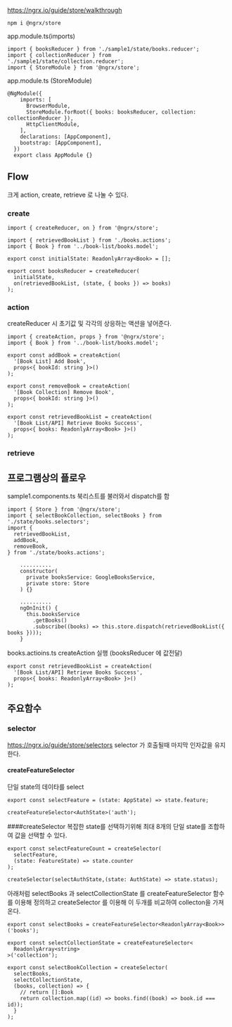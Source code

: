 https://ngrx.io/guide/store/walkthrough
```
npm i @ngrx/store
```

app.module.ts(imports)
```
import { booksReducer } from './sample1/state/books.reducer';
import { collectionReducer } from './sample1/state/collection.reducer';
import { StoreModule } from '@ngrx/store';
```
app.module.ts (StoreModule)
```
@NgModule({
    imports: [
      BrowserModule,
      StoreModule.forRoot({ books: booksReducer, collection: collectionReducer }),
      HttpClientModule,
    ],
    declarations: [AppComponent],
    bootstrap: [AppComponent],
  })
  export class AppModule {}
```

## Flow
크게 action, create, retrieve 로 나눌 수 있다.

### create
```
import { createReducer, on } from '@ngrx/store';

import { retrievedBookList } from './books.actions';
import { Book } from '../book-list/books.model';

export const initialState: ReadonlyArray<Book> = [];

export const booksReducer = createReducer(
  initialState,
  on(retrievedBookList, (state, { books }) => books)
);
```
### action
createReducer 시 초기값 및 각각의 상응하는 액션을 넣어준다.
```
import { createAction, props } from '@ngrx/store';
import { Book } from '../book-list/books.model';

export const addBook = createAction(
  '[Book List] Add Book',
  props<{ bookId: string }>()
);

export const removeBook = createAction(
  '[Book Collection] Remove Book',
  props<{ bookId: string }>()
);

export const retrievedBookList = createAction(
  '[Book List/API] Retrieve Books Success',
  props<{ books: ReadonlyArray<Book> }>()
);
```
### retrieve

## 프로그램상의 플로우
sample1.components.ts
북리스트를 불러와서 dispatch를 함
```
import { Store } from '@ngrx/store';
import { selectBookCollection, selectBooks } from './state/books.selectors';
import {
  retrievedBookList,
  addBook,
  removeBook,
} from './state/books.actions';

    ..........
    constructor(
      private booksService: GoogleBooksService,
      private store: Store
    ) {}

    ..........
    ngOnInit() {
      this.booksService
        .getBooks()
        .subscribe((books) => this.store.dispatch(retrievedBookList({ books })));
    }
```
books.actioins.ts
createAction 실행 (booksReducer 에 값전달)
```
export const retrievedBookList = createAction(
  '[Book List/API] Retrieve Books Success',
  props<{ books: ReadonlyArray<Book> }>()
);
```

## 주요함수
### selector
https://ngrx.io/guide/store/selectors
selector 가 호출될때 마지막 인자값을 유지한다.
#### createFeatureSelector
단일 state의 데이타를 select
```
export const selectFeature = (state: AppState) => state.feature;
```
```
createFeatureSelector<AuthState>('auth');
```
####createSelector
복잡한 state를 선택하기위해 최대 8개의 단일 state를 조합하여 값을 선택할 수 있다.
```
export const selectFeatureCount = createSelector(
  selectFeature,
  (state: FeatureState) => state.counter
);
```
```
createSelector(selectAuthState,(state: AuthState) => state.status);
```
아래처럼 selectBooks 과 selectCollectionState 를 createFeatureSelector 함수를 이용해 정의하고
createSelector 를 이용해 이 두개를 비교하여 collecton을 가져온다.
```
export const selectBooks = createFeatureSelector<ReadonlyArray<Book>>('books');

export const selectCollectionState = createFeatureSelector<
  ReadonlyArray<string>
>('collection');

export const selectBookCollection = createSelector(
  selectBooks,
  selectCollectionState,
  (books, collection) => {
    // return []:Book
    return collection.map((id) => books.find((book) => book.id === id));
  }
);
```


